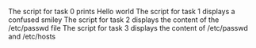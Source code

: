 The script for task 0 prints Hello world
The script for task 1 displays a confused smiley
The script for task 2 displays the content of the /etc/passwd file
The script for task 3 displays the content of /etc/passwd and /etc/hosts

